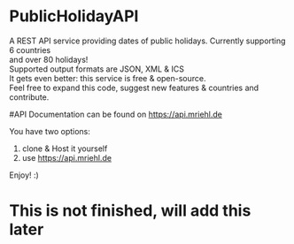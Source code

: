 # PublicHolidayAPI
A REST API service providing dates of public holidays. Currently supporting 6 countries  
and over 80 holidays!  
Supported output formats are JSON, XML & ICS  
It gets even better: this service is free & open-source.  
Feel free to expand this code, suggest new features & countries and contribute.  

#API Documentation can be found on https://api.mriehl.de

You have two options:  
1. clone & Host it yourself  
2. use https://api.mriehl.de  

Enjoy! :)  

# This is not finished, will add this later